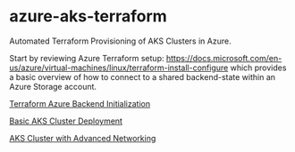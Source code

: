 # azure-aks-terraform
Automated Terraform Provisioning of AKS Clusters in Azure.  

Start by reviewing Azure Terraform setup:  https://docs.microsoft.com/en-us/azure/virtual-machines/linux/terraform-install-configure which provides a basic overview of how to connect to a shared backend-state within an Azure Storage account.

[Terraform Azure Backend Initialization](./tf-init/README.md)

[Basic AKS Cluster Deployment](./aks-basic/README.md)

[AKS Cluster with Advanced Networking](./aks-advanced-woingress/README.md)

